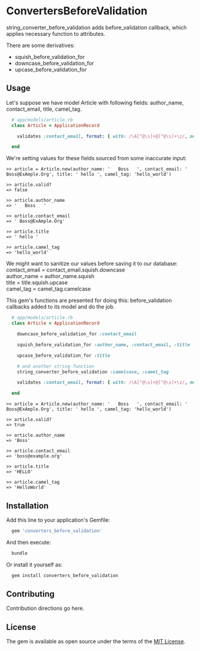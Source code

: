 # ConvertersBeforeValidation

string_converter_before_validation adds before_validation callback, which applies necessary function to attributes.

There are some derivatives: 

* squish_before_validation_for
* downcase_before_validation_for
* upcase_before_validation_for

## Usage

Let's suppose we have model Article with following fields: author_name, contact_email, title, camel_tag.

```ruby
  # app/models/article.rb
  class Article < ApplicationRecord

    validates :contact_email, format: { with: /\A[^@\s]+@[^@\s]+\z/, message: "Not email format" }

  end
```

We're setting values for these fields sourced from some inaccurate input:

```
>> article = Article.new(author_name: '   Boss   ', contact_email: ' Boss@ExAmple.Org', title: ' hello ', camel_tag: 'hello_world')

>> article.valid?
=> false

>> article.author_name
=> '   Boss   '

>> article.contact_email
=> ' Boss@ExAmple.Org'

>> article.title
=> ' hello '

>> article.camel_tag
=> 'hello_world'

```

We might want to sanitize our values before saving it to our database:  
  contact_email = contact_email.squish.downcase  
  author_name = author_name.squish  
  title = title.squish.upcase  
  camel_tag = camel_tag.camelcase

This gem's functions are presented for doing this: 
before_validation callbacks added to its model and do the job.

```ruby
  # app/models/article.rb
  class Article < ApplicationRecord

    downcase_before_validation_for :contact_email

    squish_before_validation_for :author_name, :contact_email, :title

    upcase_before_validation_for :title

    # and another string function
    string_converter_before_validation :camelcase, :camel_tag

    validates :contact_email, format: { with: /\A[^@\s]+@[^@\s]+\z/, message: "Not email format" }

  end
```

```
>> article = Article.new(author_name: '   Boss   ', contact_email: ' Boss@ExAmple.Org', title: ' hello ', camel_tag: 'hello_world')

>> article.valid?
=> true

>> article.author_name
=> 'Boss'

>> article.contact_email
=> 'boss@example.org'

>> article.title
=> 'HELLO'

>> article.camel_tag
=> 'HelloWorld'

```

## Installation

Add this line to your application's Gemfile:

```ruby
  gem 'converters_before_validation'
```

And then execute:

```bash
  bundle
```

Or install it yourself as:

```bash
  gem install converters_before_validation
```

## Contributing
Contribution directions go here.

## License
The gem is available as open source under the terms of the [MIT License](https://opensource.org/licenses/MIT).

